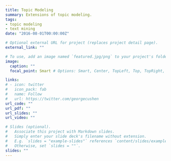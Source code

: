 ```yaml
---
title: Topic Modeling
summary: Extensions of topic modeling.
tags:
- topic modeling
- text mining
date: "2016-08-01T00:00:00Z"

# Optional external URL for project (replaces project detail page).
external_link: ""

# To use, add an image named `featured.jpg/png` to your project's folder.
image:
  caption: ""
  focal_point: Smart # Options: Smart, Center, TopLeft, Top, TopRight, Left, Right, BottomLeft, Bottom, BottomRight

links:
# - icon: twitter
#   icon_pack: fab
#   name: Follow
#   url: https://twitter.com/georgecushen
url_code: ""
url_pdf: ""
url_slides: ""
url_video: ""

# Slides (optional).
#   Associate this project with Markdown slides.
#   Simply enter your slide deck's filename without extension.
#   E.g. `slides = "example-slides"` references `content/slides/example-slides.md`.
#   Otherwise, set `slides = ""`.
slides: ""
---
```

